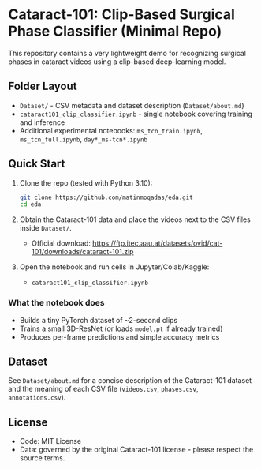 # Cataract-101: Clip-Based Surgical Phase Classifier (Minimal Repo)

This repository contains a very lightweight demo for recognizing surgical phases in cataract videos using a clip-based deep-learning model.

## Folder Layout

- `Dataset/` - CSV metadata and dataset description (`Dataset/about.md`)
- `cataract101_clip_classifier.ipynb` - single notebook covering training and inference
- Additional experimental notebooks: `ms_tcn_train.ipynb`, `ms_tcn_full.ipynb`, `day*_ms-tcn*.ipynb`

## Quick Start

1. Clone the repo (tested with Python 3.10):

   ```bash
   git clone https://github.com/matinmoqadas/eda.git
   cd eda
   ```

2. Obtain the Cataract-101 data and place the videos next to the CSV files inside `Dataset/`.
   - Official download: https://ftp.itec.aau.at/datasets/ovid/cat-101/downloads/cataract-101.zip

3. Open the notebook and run cells in Jupyter/Colab/Kaggle:
   - `cataract101_clip_classifier.ipynb`

### What the notebook does

- Builds a tiny PyTorch dataset of ~2-second clips
- Trains a small 3D-ResNet (or loads `model.pt` if already trained)
- Produces per-frame predictions and simple accuracy metrics

## Dataset

See `Dataset/about.md` for a concise description of the Cataract-101 dataset and the meaning of each CSV file (`videos.csv`, `phases.csv`, `annotations.csv`).

## License

- Code: MIT License
- Data: governed by the original Cataract-101 license - please respect the source terms.

